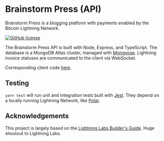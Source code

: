 # Brainstorm Press (API)

Brainstorm Press is a blogging platform with payments enabled by the Bitcoin Lightning Network.

[![GitHub license](https://img.shields.io/github/license/phrazzld/brainstorm-press-client)](https://github.com/phrazzld/brainstorm-press-client/blob/master/LICENSE)

The Brainstorm Press API is built with Node, Express, and TypeScript. The database is a MongoDB Atlas cluster, managed with [Mongoose](https://mongoosejs.com/). Lightning invoice statuses are communicated to the client via WebSocket.

Corresponding client code [here](https://github.com/phrazzld/brainstorm-press-client).

## Testing

`yarn test` will run unit and integration tests built with [Jest](https://jestjs.io/). They depend on a locally running Lightning Network, like [Polar](https://lightningpolar.com/).

## Acknowledgements

This project is largely based on the [Lightning Labs Builder's Guide](https://docs.lightning.engineering/lapps/guides). Huge shoutout to Lightning Labs.
